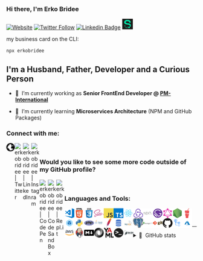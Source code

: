 ### Hi there, I'm Erko Bridee

[![Website](https://img.shields.io/website?label=erkobridee.com&style=for-the-badge&url=https%3A%2F%2Ferkobridee.com)](https://erkobridee.com)
[![Twitter Follow](https://img.shields.io/twitter/follow/erkobridee?color=1DA1F2&logo=twitter&style=for-the-badge)](https://twitter.com/intent/follow?original_referer=https%3A%2F%2Fgithub.com%2Ferkobridee&screen_name=erkobridee)
[![Linkedin Badge](https://img.shields.io/badge/-erkobridee-blue?style=for-the-badge&&logo=Linkedin&logoColor=white&link=https://www.linkedin.com/in/erkobridee)](https://www.linkedin.com/in/erkobridee)
<a href="https://sourcerer.io/erkobridee"><img src="assets/sourcerer.io.svg" height="28px" alt="Sourcerer"></a><br />

my business card on the CLI:

```shell
npx erkobridee
```

## I'm a Husband, Father, Developer and a Curious Person

- 🔭&nbsp;&nbsp;I’m currently working as **Senior FrontEnd Developer @ [PM-International](https://github.com/pminternational)**

- 🌱&nbsp;&nbsp;I’m currently learning **Microservices Architecture** (NPM and GitHub Packages)

### Connect with me:

[<img align="left" alt="erkobridee.com" width="22px" src="https://raw.githubusercontent.com/iconic/open-iconic/master/svg/globe.svg" />][website]
[<img align="left" alt="erkobridee | Twitter" width="22px" src="https://cdn.jsdelivr.net/npm/simple-icons@v3/icons/twitter.svg" />][twitter]
[<img align="left" alt="erkobridee | LinkedIn" width="22px" src="https://cdn.jsdelivr.net/npm/simple-icons@v3/icons/linkedin.svg" />][linkedin]
[<img align="left" alt="erkobridee | Instagram" width="22px" src="https://cdn.jsdelivr.net/npm/simple-icons@v3/icons/instagram.svg" />][instagram]

<!--[<img align="left" alt="erkobridee | YouTube" width="22px" src="https://cdn.jsdelivr.net/npm/simple-icons@v3/icons/youtube.svg" />][youtube]-->

<br />

### Would you like to see some more code outside of my GitHub profile?

[<img align="left" alt="erkobridee | CodePen" width="22px" src="https://cdn.jsdelivr.net/npm/simple-icons@v3/icons/codepen.svg" />][codepen]
[<img align="left" alt="erkobridee | CodeSandBox" width="22px" src="https://cdn.jsdelivr.net/npm/simple-icons@v3/icons/codesandbox.svg" />][codesandbox]
[<img align="left" alt="erkobridee | Repl.it" width="22px" src="https://cdn.jsdelivr.net/npm/simple-icons@v3/icons/repl-dot-it.svg" />][replit]

<br />

### Languages and Tools:

<img width="26px" align="left" title="Visual Studio Code" alt="Visual Studio Code" src="https://raw.githubusercontent.com/github/explore/80688e429a7d4ef2fca1e82350fe8e3517d3494d/topics/visual-studio-code/visual-studio-code.png" />
<img width="26px" align="left" title="HTML5" alt="HTML5" src="https://raw.githubusercontent.com/github/explore/80688e429a7d4ef2fca1e82350fe8e3517d3494d/topics/html/html.png" />
<img width="26px" align="left" title="CSS3" alt="CSS3" src="https://raw.githubusercontent.com/github/explore/80688e429a7d4ef2fca1e82350fe8e3517d3494d/topics/css/css.png" />
<img width="26px" align="left" title="SASS" alt="SASS" src="https://raw.githubusercontent.com/github/explore/80688e429a7d4ef2fca1e82350fe8e3517d3494d/topics/sass/sass.png" />
<img width="26px" align="left" title="JavaScript" alt="JavaScript" src="https://raw.githubusercontent.com/github/explore/80688e429a7d4ef2fca1e82350fe8e3517d3494d/topics/javascript/javascript.png" />
<img width="26px" align="left" title="TypeScript" alt="TypeScript" src="https://raw.githubusercontent.com/github/explore/80688e429a7d4ef2fca1e82350fe8e3517d3494d/topics/typescript/typescript.png" />
<img width="26px" align="left" title="React" alt="React" src="https://raw.githubusercontent.com/github/explore/80688e429a7d4ef2fca1e82350fe8e3517d3494d/topics/react/react.png" />
<img width="26px" align="left" title="Redux" alt="Redux" src="https://raw.githubusercontent.com/github/explore/80688e429a7d4ef2fca1e82350fe8e3517d3494d/topics/redux/redux.png" />
<img width="26px" align="left" title="Next.js" alt="Next.js" src="https://raw.githubusercontent.com/github/explore/28b02bbc9ad9f7a503c43775aebeb515dc2da5fc/topics/nextjs/nextjs.png" />
<img width="26px" align="left" title="Gatsby" alt="Gatsby" src="https://raw.githubusercontent.com/github/explore/e94815998e4e0713912fed477a1f346ec04c3da2/topics/gatsby/gatsby.png" />
<img width="26px" align="left" title="GraphQL" alt="GraphQL" src="https://raw.githubusercontent.com/github/explore/80688e429a7d4ef2fca1e82350fe8e3517d3494d/topics/graphql/graphql.png" />
<img width="26px" align="left" title="Node.js" alt="Node.js" src="https://raw.githubusercontent.com/github/explore/80688e429a7d4ef2fca1e82350fe8e3517d3494d/topics/nodejs/nodejs.png" />
<img width="26px" align="left" title="Gulp" alt="Gulp" src="https://raw.githubusercontent.com/github/explore/80688e429a7d4ef2fca1e82350fe8e3517d3494d/topics/gulp/gulp.png" />
<img width="26px" align="left" title="Webpack" alt="Webpack" src="https://raw.githubusercontent.com/github/explore/80688e429a7d4ef2fca1e82350fe8e3517d3494d/topics/webpack/webpack.png" />
<img width="26px" align="left" title="Python" alt="Python" src="https://raw.githubusercontent.com/github/explore/80688e429a7d4ef2fca1e82350fe8e3517d3494d/topics/python/python.png" />
<img width="26px" align="left" title="PHP" alt="PHP" src="https://raw.githubusercontent.com/github/explore/ccc16358ac4530c6a69b1b80c7223cd2744dea83/topics/php/php.png" />
<img width="26px" align="left" title="Java" alt="Java" src="https://raw.githubusercontent.com/github/explore/80688e429a7d4ef2fca1e82350fe8e3517d3494d/topics/java/java.png" />
<img width="26px" align="left" title="Maven" alt="Maven" src="https://raw.githubusercontent.com/github/explore/80688e429a7d4ef2fca1e82350fe8e3517d3494d/topics/maven/maven.png" />
<img width="26px" align="left" title="SQL" alt="SQL" src="https://raw.githubusercontent.com/github/explore/80688e429a7d4ef2fca1e82350fe8e3517d3494d/topics/sql/sql.png" />
<img width="26px" align="left" title="MySQL" alt="MySQL" src="https://raw.githubusercontent.com/github/explore/80688e429a7d4ef2fca1e82350fe8e3517d3494d/topics/mysql/mysql.png" />
<img width="26px" align="left" title="PostgreSQL" alt="PostgreSQL" src="https://raw.githubusercontent.com/github/explore/80688e429a7d4ef2fca1e82350fe8e3517d3494d/topics/postgresql/postgresql.png" />
<img width="26px" align="left" title="MongoDB" alt="MongoDB" src="https://raw.githubusercontent.com/github/explore/80688e429a7d4ef2fca1e82350fe8e3517d3494d/topics/mongodb/mongodb.png" />
<img width="26px" align="left" title="Git" alt="Git" src="https://raw.githubusercontent.com/github/explore/80688e429a7d4ef2fca1e82350fe8e3517d3494d/topics/git/git.png" />
<img width="26px" align="left" title="GitHub" alt="GitHub" src="https://raw.githubusercontent.com/github/explore/78df643247d429f6cc873026c0622819ad797942/topics/github/github.png" />
<img width="26px" align="left" title="GitHub Actions" alt="GitHub Actions" src="https://raw.githubusercontent.com/github/explore/2c7e603b797535e5ad8b4beb575ab3b7354666e1/topics/actions/actions.png" />
<img width="26px" align="left" title="MS Azure" alt="MS Azure" src="https://raw.githubusercontent.com/github/explore/80688e429a7d4ef2fca1e82350fe8e3517d3494d/topics/azure/azure.png" />
<img width="26px" align="left" title="AWS" alt="AWS" src="https://raw.githubusercontent.com/github/explore/fbceb94436312b6dacde68d122a5b9c7d11f9524/topics/aws/aws.png" />
<img width="26px" align="left" title="Jenkins" alt="Jenkins" src="https://raw.githubusercontent.com/github/explore/4546263bd5739353083c33dada43f8f31e7d1fd6/topics/jenkins/jenkins.png" />
<img width="26px" align="left" title="Markdown" alt="Markdown" src="https://raw.githubusercontent.com/github/explore/80688e429a7d4ef2fca1e82350fe8e3517d3494d/topics/markdown/markdown.png" />
<img width="26px" align="left" title="JSON" alt="JSON" src="https://raw.githubusercontent.com/github/explore/80688e429a7d4ef2fca1e82350fe8e3517d3494d/topics/json/json.png" />
<img width="26px" align="left" title="YAML" alt="YAML" src="https://raw.githubusercontent.com/github/explore/80688e429a7d4ef2fca1e82350fe8e3517d3494d/topics/yaml/yaml.png" />
<img width="26px" align="left" title="Terminal" alt="Terminal" src="https://raw.githubusercontent.com/github/explore/80688e429a7d4ef2fca1e82350fe8e3517d3494d/topics/terminal/terminal.png" />
<img width="26px" align="left" title="Bash" alt="Bash" src="https://raw.githubusercontent.com/github/explore/80688e429a7d4ef2fca1e82350fe8e3517d3494d/topics/bash/bash.png" />

<br /><br />

---

<details>
<summary>🤩&nbsp;&nbsp;GitHub stats</summary>
<table>
  <tr>
  <td>

[![Erko Bridee's github stats](https://github-readme-stats.vercel.app/api?show_icons=true&hide_border=true&count_private=true&username=erkobridee)](https://github.com/erkobridee)

  </td>
  <td>
  
[![Top Langs](https://github-readme-stats.vercel.app/api/top-langs/?username=erkobridee)](https://github.com/erkobridee)
  
  </td>
  </tr>
  <tr>
  <td colspan="2" style="text-align: center;">

[![trophy](https://github-profile-trophy.vercel.app/?username=erkobridee)](https://github.com/erkobridee)

</td>
  </tr>
</table>
</details>

[website]: https://erkobridee.com
[twitter]: https://twitter.com/erkobridee
[youtube]: https://youtube.com/erkobridee
[instagram]: https://instagram.com/erkobridee
[linkedin]: https://linkedin.com/in/erkobridee
[codepen]: https://codepen.io/erkobridee
[codesandbox]: https://codesandbox.io/u/erkobridee/
[replit]: https://repl.it/@erkobridee
